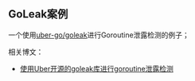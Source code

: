 ## GoLeak案例

一个使用[uber-go/goleak](https://github.com/uber-go/goleak)进行Goroutine泄露检测的例子；

相关博文：

- [使用Uber开源的goleak库进行goroutine泄露检测](https://jasonkayzk.github.io/2021/04/21/%E4%BD%BF%E7%94%A8Uber%E5%BC%80%E6%BA%90%E7%9A%84goleak%E5%BA%93%E8%BF%9B%E8%A1%8Cgoroutine%E6%B3%84%E9%9C%B2%E6%A3%80%E6%B5%8B/)
  